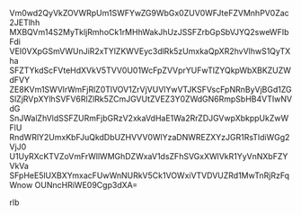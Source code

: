 Vm0wd2QyVkZOVWRpUm1SWFYwZG9WbGx0ZUV0WFJteFZVMnhPV0Zac2JETlhh
MXBQVm14S2MyTkljRmhoCk1rMHhWakJhUzJSSFZrbGpSbVJYQ2sweWFIbFdi
VEI0VXpGSmVWUnJiR2xTYlZKWVEyc3dlRk5zUmxkaQpXR2hvVlhwS1QyTXha
SFZTYkdScFVteHdXVkV5TVV0U01WcFpZVVprYUFwTlZYQkpWbXBKZUZWdFVY
ZE8KVm1SWVlrWmFjRlZ0TlVOV1ZrVjVUVlYwVTJKSFVscFpNRnByVjBGd1ZG
SlZjRVpXYlhSVFV6RlZlRk5ZCmJGVUtZVEZ3Y0ZWdGN6RmpSbHB4VTIwNVdG
SnJWalZhVldSSFZURmFjbGRzV2xkaVdHaE1Wa2RrZDJGVwpXbkppUkZwWFlU
RndWRlY2UmxKbFJuQkdDbUZHVVV0WlYzaDNWREZXYzJGR1RsTldiWGg2VjJ0
U1UyRXcKTVZoVmFrWllWMGhDZWxaV1dsZFhSVGxXWlVkR1YyVnNXbFZYVkVa
SFpHeE5lUXBXYmxacFUwWnNURkV5Ck1VOWxiVTVDVUZRd1MwTnRjRzFqWnow
OUNncHRiWE09Cgp3dXA=

rlb